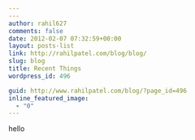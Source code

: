 ```yaml
---
---
author: rahil627
comments: false
date: 2012-02-07 07:32:59+00:00
layout: posts-list
link: http://rahilpatel.com/blog/blog/
slug: blog
title: Recent Things
wordpress_id: 496

guid: http://www.rahilpatel.com/blog/?page_id=496
inline_featured_image:
  - "0"
---
```


hello

